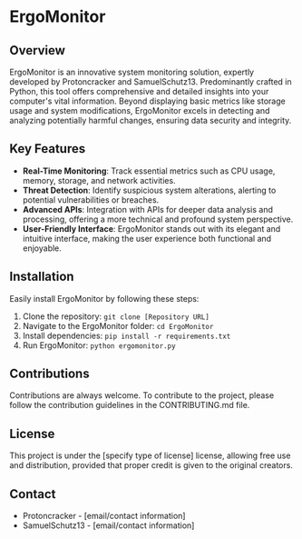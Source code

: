 # ErgoMonitor

## Overview
ErgoMonitor is an innovative system monitoring solution, expertly developed by Protoncracker and SamuelSchutz13. Predominantly crafted in Python, this tool offers comprehensive and detailed insights into your computer's vital information. Beyond displaying basic metrics like storage usage and system modifications, ErgoMonitor excels in detecting and analyzing potentially harmful changes, ensuring data security and integrity.

## Key Features
- **Real-Time Monitoring**: Track essential metrics such as CPU usage, memory, storage, and network activities.
- **Threat Detection**: Identify suspicious system alterations, alerting to potential vulnerabilities or breaches.
- **Advanced APIs**: Integration with APIs for deeper data analysis and processing, offering a more technical and profound system perspective.
- **User-Friendly Interface**: ErgoMonitor stands out with its elegant and intuitive interface, making the user experience both functional and enjoyable.

## Installation
Easily install ErgoMonitor by following these steps:
1. Clone the repository: `git clone [Repository URL]`
2. Navigate to the ErgoMonitor folder: `cd ErgoMonitor`
3. Install dependencies: `pip install -r requirements.txt`
4. Run ErgoMonitor: `python ergomonitor.py`

## Contributions
Contributions are always welcome. To contribute to the project, please follow the contribution guidelines in the CONTRIBUTING.md file.

## License
This project is under the [specify type of license] license, allowing free use and distribution, provided that proper credit is given to the original creators.

## Contact
- Protoncracker - [email/contact information]
- SamuelSchutz13 - [email/contact information]
